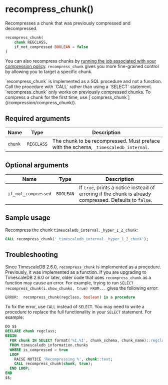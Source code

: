 # recompress_chunk() <tag type="community" content="Community" />
Recompresses a chunk that was previously compressed and decompressed.
```sql
recompress_chunk(
    chunk REGCLASS,
    if_not_compressed BOOLEAN = false
)
```

You can also recompress chunks by [running the job associated with your
compression policy][run-job]. `recompress_chunk` gives you more fine-grained
control by allowing you to target a specific chunk.

<highlight type="important">
`recompress_chunk` is implemented as a SQL procedure and not a function. Call
the procedure with `CALL` rather than using a `SELECT` statement.
</highlight>

<highlight type="note">
`recompress_chunk` only works on previously compressed chunks. To compress a
chunk for the first time, use [`compress_chunk`](/compression/compress_chunk/).
</highlight>

## Required arguments

|Name|Type|Description|
|-|-|-|
|`chunk`|`REGCLASS`|The chunk to be recompressed. Must preface with the schema, `_timescaledb_internal`.|

## Optional arguments

|Name|Type|Description|
|-|-|-|
|`if_not_compressed`|`BOOLEAN`|If `true`, prints a notice instead of erroring if the chunk is already compressed. Defaults to `false`.|

## Sample usage
Recompress the chunk `timescaledb_internal._hyper_1_2_chunk`:
```sql
CALL recompress_chunk('_timescaledb_internal._hyper_1_2_chunk');
```

## Troubleshooting
Since TimescaleDB 2.6.0, `recompress_chunk` is implemented as a procedure.
Previously, it was implemented as a function. If you are upgrading to
TimescaleDB 2.6.0 or later, older code that uses `recompress_chunk` as a
function may cause an error. For example, trying to run `SELECT
recompress_chunk(i.show_chunks, true) FROM...` gives the following error:
```sql
ERROR:  recompress_chunk(regclass, boolean) is a procedure
```

To fix the error, use `CALL` instead of `SELECT`. You may need to write a
procedure to replace the full functionality in your `SELECT` statement. For
example:
```sql
DO $$
DECLARE chunk regclass;
BEGIN
  FOR chunk IN SELECT format('%I.%I', chunk_schema, chunk_name)::regclass
  FROM timescaledb_information.chunks
  WHERE is_compressed = true
  LOOP
    RAISE NOTICE 'Recompressing %', chunk::text;
    CALL recompress_chunk(chunk, true);
  END LOOP;
END
$$;
```

[run-job]: /actions/run_job/